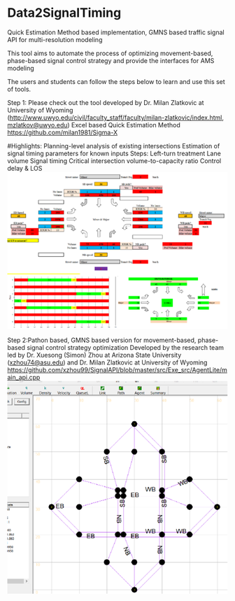 # Data2SignalTiming
Quick Estimation Method based implementation, GMNS based traffic signal API for multi-resolution modeling

This tool aims to automate the process of optimizing movement-based, phase-based signal control strategy and provide the interfaces for AMS modeling 

The users and students can follow the steps below to learn and use this set of tools.

Step 1: Please check out the tool developed by Dr. Milan Zlatkovic at  University of Wyoming (http://www.uwyo.edu/civil/faculty_staff/faculty/milan-zlatkovic/index.html, mzlatkov@uwyo.edu)
Excel based Quick Estimation Method 
https://github.com/milan1981/Sigma-X

#Highlights:
Planning-level analysis of existing intersections
Estimation of signal timing parameters for known inputs
Steps:
Left-turn treatment
Lane volume
Signal timing
Critical intersection volume-to-capacity ratio
Control delay & LOS
![QEM](doc/img/qem.png)

Step 2:Pathon based, GMNS based version for movement-based, phase-based signal control strategy optimization
Developed by the research team led by Dr. Xuesong (Simon) Zhou at Arizona State University (xzhou74@asu.edu) and Dr. Milan Zlatkovic at  University of Wyoming
https://github.com/xzhou99/SignalAPI/blob/master/src/Exe_src/AgentLite/main_api.cpp
![NeXTA](doc/img/nexta.png)




